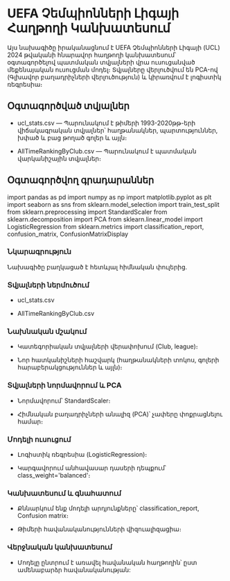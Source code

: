 # UEFA Չեմպիոնների Լիգայի Հաղթողի Կանխատեսում

Այս նախագիծը իրականացնում է UEFA Չեմպիոնների Լիգայի (UCL) 2024 թվականի հնարավոր հաղթողի կանխատեսում՝ օգտագործելով պատմական տվյալների վրա ուսուցանված մեքենայական ուսուցման մոդել։ Տվյալները վերլուծվում են PCA-ով (Գլխավոր բաղադրիչների վերլուծություն) և կիրառվում է լոգիստիկ ռեգրեսիա։

## Օգտագործված տվյալներ
 
- ucl_stats.csv — Պարունակում է թիմերի 1993-2020թթ-երի վիճակագրական տվյալներ՝ հաղթանակներ, պարտություններ, խփած և բաց թողած գոլեր և այլն։

- AllTimeRankingByClub.csv — Պարունակում է պատմական վարկանիշային տվյալներ։

## Օգտագործվող գրադարաններ

import pandas as pd
import numpy as np
import matplotlib.pyplot as plt
import seaborn as sns
from sklearn.model_selection import train_test_split
from sklearn.preprocessing import StandardScaler
from sklearn.decomposition import PCA
from sklearn.linear_model import LogisticRegression
from sklearn.metrics import classification_report, confusion_matrix, ConfusionMatrixDisplay

 ### Նկարագրություն
 
Նախագիծը բաղկացած է հետևյալ հիմնական փուլերից․

### Տվյալների ներմուծում

- ucl_stats.csv

- AllTimeRankingByClub.csv

### Նախնական մշակում

- Կատեգորիական տվյալների վերափոխում (Club, league)։

- Նոր հատկանիշների հաշվարկ (հաղթանակների տոկոս, գոլերի հարաբերակցություններ և այլն)։

### Տվյալների նորմավորում և PCA

- Նորմավորում՝ StandardScaler։

- Հիմնական բաղադրիչների անալիզ (PCA)՝ չափերը փոքրացնելու համար։

### Մոդելի ուսուցում

- Լոգիստիկ ռեգրեսիա (LogisticRegression)։

- Կարգավորում անհավասար դասերի դեպքում՝ class_weight='balanced'։

### Կանխատեսում և գնահատում

- Քննարկում ենք մոդելի արդյունքները՝ classification_report, Confusion matrix։

- Թիմերի հավանականությունների վիզուալիզացիա։

### Վերջնական կանխատեսում

- Մոդելը ընտրում է առավել հավանական հաղթողին՝ ըստ ամենաբարձր հավանականության:


